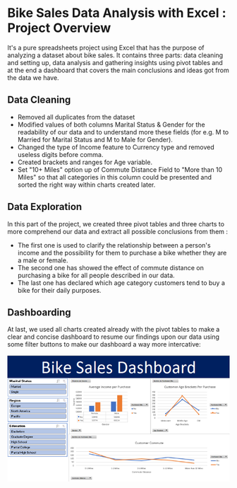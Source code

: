 # Bike Sales Data Analysis with Excel : Project Overview

It's a pure spreadsheets project using Excel that has the purpose of analyzing a dataset about bike sales. It contains three parts: data cleaning and setting up, data analysis and gathering insights using pivot tables and at the end a dashboard that covers the main conclusions and ideas got from the data we have.

## Data Cleaning

* Removed all duplicates from the dataset
* Modified values of both columns Marital Status & Gender for the readability of our data and to understand more these fields (for e.g. M to Married for Marital Status and M to Male for Gender).
* Changed the type of Income feature to Currency type and removed useless digits before comma.
* Created brackets and ranges for Age variable.
* Set "10+ Miles" option up of Commute Distance Field to "More than 10 Miles" so that all categories in this column could be presented and sorted the right way within charts created later.

## Data Exploration

In this part of the project, we created three pivot tables and three charts to more comprehend our data and extract all possible conclusions from them :
* The first one is used to clarify the relationship between a person's income and the possibility for them to purchase a bike whether they are a male or female.
* The second one has showed the effect of commute distance on purchasing a bike for all people described in our data.
* The last one has declared which age category customers tend to buy a bike for their daily purposes.

## Dashboarding

At last, we used all charts created already with the pivot tables to make a clear and concise dashboard to resume our findings upon our data using some filter buttons to make our dashboard a way more intercative:
<br><br>
<img src="bike_sales_dashboard.png">
